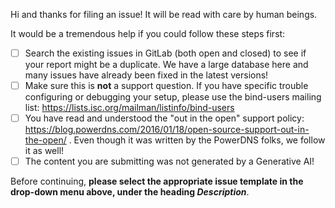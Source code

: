 Hi and thanks for filing an issue! It will be read with care by human beings.

It would be a tremendous help if you could follow these steps first:
- [ ] Search the existing issues in GitLab (both open and closed) to see if your report might be a duplicate. We have a large database here and many issues have already been fixed in the latest versions!
- [ ] Make sure this is **not** a support question. If you have specific trouble configuring or debugging your setup, please use the bind-users mailing list: https://lists.isc.org/mailman/listinfo/bind-users
- [ ] You have read and understood the "out in the open" support policy: https://blog.powerdns.com/2016/01/18/open-source-support-out-in-the-open/ . Even though it was written by the PowerDNS folks, we follow it as well!
- [ ] The content you are submitting was not generated by a Generative AI!

Before continuing, **please select the appropriate issue template in the drop-down menu above, under the heading _Description_**.
